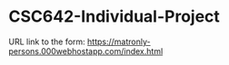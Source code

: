 # CSC642-Individual-Project

URL link to the form:
https://matronly-persons.000webhostapp.com/index.html
